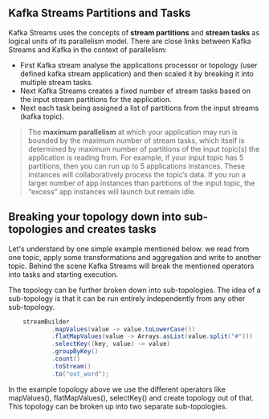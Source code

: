 ## Kafka Streams Partitions and Tasks
Kafka Streams uses the concepts of  **stream partitions**  and  **stream tasks**  as logical units of its parallelism model. There are close links between Kafka Streams and Kafka in the context of parallelism:

 - First Kafka stream analyse the applications processor or topology (user defined kafka stream application) and then scaled it by breaking it into multiple stream tasks.
 - Next Kafka Streams creates a fixed number of stream tasks based on the input stream partitions for the application.
 - Next each task being assigned a list of partitions from the input streams (kafka topic).
 

> The **maximum parallelism** at which your application may run is bounded by the maximum number of stream tasks, which itself is determined by maximum number of partitions of the input topic(s) the application is reading from. For example, if your input topic has 5 partitions, then you can run up to 5 applications instances. These instances will collaboratively process the topic’s data. If you run a larger number of app instances than partitions of the input topic, the “excess” app instances will launch but remain idle.

##  Breaking your topology down into sub-topologies and creates tasks
Let's understand by one simple example mentioned below. we read from one topic, apply some transformations and aggregation and write to another topic. Behind the scene Kafka Streams will break the mentioned operators into tasks and starting execution.

The topology can be further broken down into sub-topologies. The idea of a sub-topology is that it can be run entirely independently from any other sub-topology.

```scala
    streamBuilder
            .mapValues(value -> value.toLowerCase())
            .flatMapValues(value -> Arrays.asList(value.split("#")))
            .selectKey((key, value) -> value)
            .groupByKey()
            .count()
            .toStream()
            .to("out_word");
```
In the example topology above we use the different operators like mapValues(), flatMapValues(), selectKey() and create topology out of that. This topology can be broken up into two separate sub-topologies.


<!--stackedit_data:
eyJoaXN0b3J5IjpbMTMwMTMyMjQ0MiwtMTY5Mjc2NzcwLC04NT
I4NjE3NDcsMTMyMjYyMTMzMCwxMzYwNDM0MjUsMTAxNTgxMzUz
NCwyMDU2NzA2MTA1LDE5NjY4MTM1NzgsLTYwOTA3NDI1OCw3OT
c4ODg1MTUsOTM5NDkxNTkzLC02Mjk2MDgyMTUsMTcxMzcxNDA0
NCwxNjcxMDAxMzQyLDEzMTk5MzI1MDUsMTE5NjI4MzMxNiwxNj
c4NTg1MTk1LC01MDEwMTMyNjEsMjAzNjc3MjQ0MywtMjA4ODc0
NjYxMl19
-->